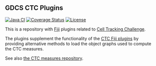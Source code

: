 GDCS CTC Plugins
----------------

[![Java CI](https://github.com/aherbert/gdsc-ctc-plugins/actions/workflows/build.yml/badge.svg)](https://github.com/aherbert/gdsc-ctc-plugins/actions/workflows/build.yml)
[![Coverage Status](https://codecov.io/gh/aherbert/gdsc-ctc-plugins/branch/main/graph/badge.svg)](https://app.codecov.io/gh/aherbert/gdsc-ctc-plugins)
[![License](http://img.shields.io/:license-mit-blue.svg)](https://opensource.org/license/mit)

This is a repository with [Fiji](http://fiji.sc) plugins related to
[Cell Tracking Challenge](http://www.celltrackingchallenge.net).

The plugins supplement the functionality of the
[CTC Fiji plugins](https://github.com/CellTrackingChallenge/fiji-plugins) by providing
alternative methods to load the object graphs used to compute the CTC measures.

See also [the CTC measures repository](https://github.com/CellTrackingChallenge/measures).
